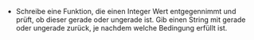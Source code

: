 - Schreibe eine Funktion, die einen Integer Wert entgegennimmt und prüft, ob dieser gerade oder ungerade ist. Gib einen String mit gerade oder ungerade zurück, je nachdem welche Bedingung erfüllt ist.